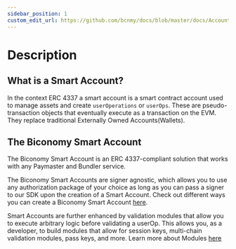 ```yaml
---
sidebar_position: 1
custom_edit_url: https://github.com/bcnmy/docs/blob/master/docs/Account/description.md
---
```

# Description

## What is a Smart Account?

In the context ERC 4337 a smart account is a smart contract account used to manage assets and create `userOperations` or `userOps`. These are pseudo-transaction objects that eventually execute as a transaction on the EVM. They replace traditional Externally Owned Accounts(Wallets).

## The Biconomy Smart Account

The Biconomy Smart Account is an ERC 4337-compliant solution that works with any Paymaster and Bundler service.

The Biconomy Smart Accounts are signer agnostic, which allows you to use any authorization package of your choice as long as you can pass a signer to our SDK upon the creation of a Smart Account. Check out different ways you can create a Biconomy Smart Account [here](/category/signers).


Smart Accounts are further enhanced by validation modules that allow you to execute arbitrary logic before validating a userOp. This allows you, as a developer, to build modules that allow for session keys, multi-chain validation modules, pass keys, and more. Learn more about Modules [here](/category/modules)

